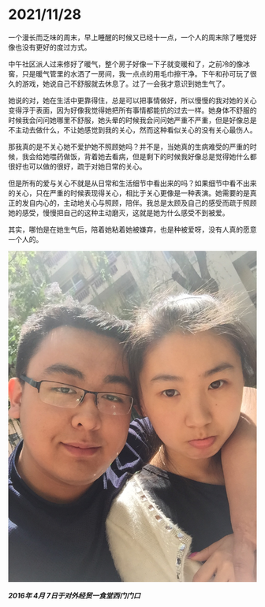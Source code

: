 # 2021/11/28

一个漫长而乏味的周末，早上睡醒的时候又已经十一点，一个人的周末除了睡觉好像也没有更好的度过方式。

中午社区派人过来修好了暖气，整个房子好像一下子就变暖和了，之前冷的像冰窖，只是暖气管里的水洒了一房间，我一点点的用毛巾擦干净。下午和孙可玩了很久的游戏，她说自己不舒服就去休息了。过了一会我才意识到她生气了。

她说的对，她在生活中更靠得住，总是可以把事情做好，所以慢慢的我对她的关心变得浮于表面，因为好像我觉得她把所有事情都能抗的过去一样。她身体不舒服的时候我会问问她哪里不舒服，她头晕的时候我会问问她严重不严重，但是好像总是不主动去做什么，不让她感觉到我的关心，然而这种看似关心的没有关心最伤人。

那我真的是不关心她不爱护她不照顾她吗？并不是，当她真的生病难受的严重的时候，我会给她喂药做饭，背着她去看病，但是剩下的时候我好像总是觉得她什么都很好也可以做的很好，疏于对她日常的关心。

但是所有的爱与关心不就是从日常和生活细节中看出来的吗？如果细节中看不出来的关心，只在严重的时候表现得关心，相比于关心更像是一种表演。她需要的是真正的发自内心的，主动地关心与照顾，陪伴。我总是太顾及自己的感受而疏于照顾她的感受，慢慢把自己的这种主动磨灭，这就是她为什么感受不到被爱。

其实，哪怕是在她生气后，陪着她粘着她被嫌弃，也是种被爱呀，没有人真的愿意一个人的。

![2016年4月7日于对外经贸一食堂西门门口.jpg](../images/2016年4月7日于对外经贸一食堂西门门口.jpg)

___2016年 4月 7日于对外经贸一食堂西门门口___